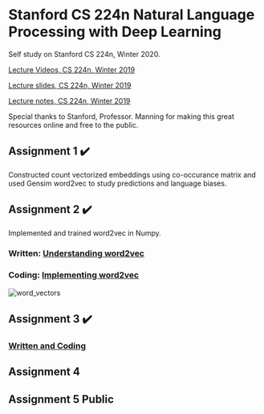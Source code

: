 # Stanford CS 224n Natural Language Processing with Deep Learning

Self study on Stanford CS 224n, Winter 2020. 

[Lecture Videos, CS 224n, Winter 2019](https://www.youtube.com/playlist?list=PLoROMvodv4rOhcuXMZkNm7j3fVwBBY42z)

[Lecture slides, CS 224n, Winter 2019](./slides)

[Lecture notes, CS 224n, Winter 2019](./notes)

Special thanks to Stanford, Professor. Manning for making this great resources online and free to the public.

## Assignment 1 :heavy_check_mark:
Constructed count vectorized embeddings using co-occurance matrix and used Gensim word2vec to study predictions and language biases.

## Assignment 2 :heavy_check_mark:
Implemented and trained word2vec in Numpy.

### Written: [Understanding word2vec](./a2/a2_written.pdf)

### Coding: [Implementing word2vec](./a2/README.md)

![word_vectors](./a2/word_vectors.png)


## Assignment 3 :heavy_check_mark:

### [Written and Coding](./a3/README.md)


## Assignment 4


## Assignment 5 Public

